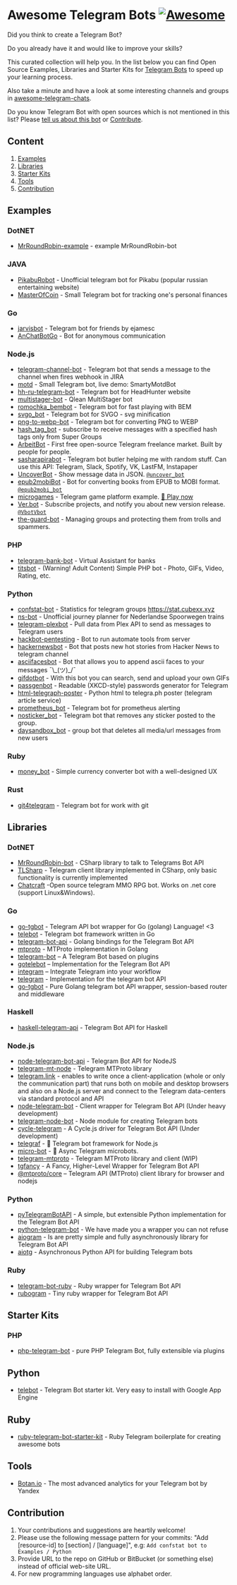 # Awesome Telegram Bots [![Awesome](https://cdn.rawgit.com/sindresorhus/awesome/d7305f38d29fed78fa85652e3a63e154dd8e8829/media/badge.svg)](https://github.com/sindresorhus/awesome)

Did you think to create a Telegram Bot?

Do you already have it and would like to improve your skills?

This curated collection will help you. In the list below you can find Open Source Examples, Libraries and Starter Kits for [Telegram Bots](https://telegram.org/blog/bot-revolution) to speed up your learning process.

Also take a minute and have a look at some interesting channels and groups in [awesome-telegram-chats](https://github.com/A-gambit/awesome-telegram-chats).

Do you know Telegram Bot with open sources which is not mentioned in this list? Please [tell us about this bot](https://github.com/DenisIzmaylov/awesome-telegram-bots/issues/new) or [Contribute](https://github.com/DenisIzmaylov/awesome-telegram-bots#contribution).

## Content

1. [Examples](#examples)
2. [Libraries](#libraries)
3. [Starter Kits](#starter-kits)
4. [Tools](#tools)
5. [Contribution](#contribution)

## Examples

### DotNET

+ [MrRoundRobin-example](https://github.com/MrRoundRobin/telegram.bot.examples) - example MrRoundRobin-bot

### JAVA

+ [PikabuRobot](https://github.com/futurobot/PikabuRobot) - Unofficial telegram bot for Pikabu (popular russian entertaining website)
+ [MasterOfCoin](https://github.com/Brimill/MasterOfCoin) - Small Telegram bot for tracking one's personal finances

### Go

+ [jarvisbot](https://github.com/ejamesc/jarvisbot) - Telegram bot for friends by ejamesc
+ [AnChatBotGo](https://github.com/Perkovec/AnChatBotGo) - Bot for anonymous communication

### Node.js

+ [telegram-channel-bot](https://github.com/A11oW/telegramChannelBot) - Telegram bot that sends a message to the channel when fires webhook in JIRA
+ [motd](https://github.com/mikhail-angelov/telegram-bot-motd) - Small Telegram bot, live demo: SmartyMotdBot
+ [hh-ru-telegram-bot](https://github.com/Pterko/hh-ru-telegram-bot) - Telegram bot for HeadHunter website
+ [multistager-bot](https://github.com/Qlean/multistager-bot) - Qlean MultiStager bot
+ [romochka_bembot](https://github.com/maksugr/romochka_bembot) - Telegram bot for fast playing with BEM
+ [svgo_bot](https://github.com/maksugr/svgo_bot) - Telegram bot for SVGO - svg minification
+ [png-to-webp-bot](https://github.com/Grebenschikov/pngtowebpbot) - Telegram bot for converting PNG to WEBP
+ [hash_tag_bot](https://github.com/SerjoPepper/hash_tag_bot) - subscribe to receive messages with a specified hash tags only from Super Groups
+ [ArbeitBot](https://github.com/ArbeitBot/ArbeitBot) - First free open-source Telegram freelance market. Built by people for people.
+ [sasharapirabot](https://github.com/mnsrv/sasharapirabot) - Telegram bot butler helping me with random stuff. Can use this API: Telegram, Slack, Spotify, VK, LastFM, Instapaper
+ [UncoverBot](https://uncover.now.sh/_src) - Show message data in JSON. [`@uncover_bot`](https://telegram.me/uncover)
+ [epub2mobiBot](https://epub2mobi.now.sh/_src) - Bot for converting books from EPUB to MOBI format. [`@epub2mobi_bot`](https://telegram.me/epub2mobi_bot)
+ [microgames](https://github.com/telegraf/microgames) - Telegram game platform example. [🐸 Play now](https://telegram.me/microgamesbot)
+ [Ver.bot](https://github.com/RPing/Ver.bot) - Subscribe projects, and notify you about new version release. [`@VbotVbot`](https://telegram.me/VbotVbot)
+ [the-guard-bot](https://github.com/TheDevs-Network/the-guard-bot) - Managing groups and protecting them from trolls and spammers.


### PHP

+ [telegram-bank-bot](https://github.com/alimbekovKZ/telegrambankbot) - Virtual Assistant for banks
+ [titsbot](https://github.com/kefzce/titsbot) - (Warning! Adult Content) Simple PHP bot - Photo, GIFs, Video, Rating, etc.

### Python

+ [confstat-bot](https://github.com/CubexX/confstat-bot) - Statistics for telegram groups https://stat.cubexx.xyz
+ [ns-bot](https://github.com/eigenein/ns-bot) - Unofficial journey planner for Nederlandse Spoorwegen trains
+ [telegram-plexbot](https://github.com/brownsmart/telegram-plexbot) - Pull data from Plex API to send as messages to Telegram users
+ [hackbot-pentesting](https://github.com/arbazkiraak/hackbot) - Bot to run automate tools from server
+ [hackernewsbot](https://github.com/phil-r/hackernewsbot) - Bot that posts new hot stories from Hacker News to telegram channel
+ [asciifacesbot](https://github.com/phil-r/asciifacesbot) -  Bot that allows you to append ascii faces to your messages ¯\\\_(ツ)\_/¯
+ [gifdotbot](https://github.com/b00bl1k/gifdotbot) - With this bot you can search, send and upload your own GIFs
+ [passgenbot](https://github.com/MasterGroosha/telegram-xkcd-password-generator) - Readable (XKCD-style) passwords generator for Telegram
+ [html-telegraph-poster](https://github.com/mercuree/html-telegraph-poster) - Python html to telegra.ph poster (telegram article service)
+ [prometheus_bot](https://github.com/inCaller/prometheus_bot) - Telegram bot for prometheus alerting
+ [nosticker_bot](https://github.com/lorien/nosticker_bot) - Telegram bot that removes any sticker posted to the group.
+ [daysandbox_bot](https://github.com/lorien/daysandbox_bot) - group bot that deletes all media/url messages from new users

### Ruby

+ [money_bot](https://github.com/m4rr/money_bot) - Simple currency converter bot with a well-designed UX

### Rust
+ [git4telegram](https://github.com/friktor/git4telegram) - Telegram bot for work with git

## Libraries

### DotNET

+ [MrRoundRobin-bot](https://github.com/MrRoundRobin/telegram.bot) - CSharp library to talk to Telegrams Bot API
+ [TLSharp](https://github.com/sochix/TLSharp) - Telegram client library implemented in CSharp, only basic functionality is currently implemented
+ [Chatcraft](https://github.com/Aecid/Chatcraft) -Open source telegram MMO RPG bot. Works on .net core (support Linux&Windows).

### Go

+ [go-tgbot](https://github.com/rockneurotiko/go-tgbot) - Telegram API bot wrapper for Go (golang) Language! <3
+ [telebot](https://github.com/tucnak/telebot) - Telegram bot framework written in Go
+ [telegram-bot-api](https://github.com/go-telegram-bot-api/telegram-bot-api) - Golang bindings for the Telegram Bot API
+ [mtproto](https://github.com/sdidyk/mtproto) - MTProto implementation in Golang
+ [telegram-bot](https://github.com/yagop/telegram-bot) – A Telegram Bot based on plugins
+ [gotelebot](https://github.com/eternnoir/gotelebot) – Implementation for the Telegram Bot API
+ [integram](https://github.com/Requilence/integram) – Integrate Telegram into your workflow
+ [telegram](https://github.com/bot-api/telegram) - Implementation for the telegram bot API
+ [go-tgbot](https://github.com/olebedev/go-tgbot) - Pure Golang telegram bot API wrapper, session-based router and middleware

### Haskell

+ [haskell-telegram-api](https://github.com/klappvisor/haskell-telegram-api) - Telegram Bot API for Haskell

### Node.js

+ [node-telegram-bot-api](https://github.com/yagop/node-telegram-bot-api) - Telegram Bot API for NodeJS
+ [telegram-mt-node](https://github.com/enricostara/telegram-mt-node) - Telegram MTProto library
+ [telegram.link](https://github.com/enricostara/telegram.link) - enables to write once a client-application (whole or only the communication part) that runs both on mobile and desktop browsers and also on a Node.js server and connect to the Telegram data-centers via standard protocol and API
+ [node-telegram-bot](https://github.com/depoio/node-telegram-bot) - Client wrapper for Telegram Bot API (Under heavy development)
+ [telegram-node-bot](https://github.com/naltox/telegram-node-bot) - Node module for creating Telegram bots
+ [cycle-telegram](https://github.com/goodmind/cycle-telegram) - A Cycle.js driver for Telegram Bot API (Under development)
+ [telegraf](https://github.com/telegraf/telegraf) - 📢 Telegram bot framework for Node.js
+ [micro-bot](https://github.com/telegraf/micro-bot) - 🤖 Async Telegram microbots.
+ [telegram-mtproto](https://github.com/zerobias/telegram-mtproto) - Telegram MTProto library and client (WIP)
+ [tgfancy](https://github.com/GochoMugo/tgfancy) - A Fancy, Higher-Level Wrapper for Telegram Bot API
+ [@mtproto/core](https://github.com/alik0211/mtproto-core) – Telegram API (MTProto) client library for browser and nodejs

### Python

+ [pyTelegramBotAPI](https://github.com/eternnoir/pyTelegramBotAPI) - A simple, but extensible Python implementation for the Telegram Bot API
+ [python-telegram-bot](https://github.com/python-telegram-bot/python-telegram-bot) - We have made you a wrapper you can not refuse
+ [aiogram](https://github.com/aiogram/aiogram) - Is are pretty simple and fully asynchronously library for Telegram Bot API
+ [aiotg](https://pypi.python.org/pypi/aiotg/0.7.16) - Asynchronous Python API for building Telegram bots

### Ruby

+ [telegram-bot-ruby](https://github.com/atipugin/telegram-bot-ruby) - Ruby wrapper for Telegram Bot API
+ [rubogram](https://github.com/4ndv/rubogram) - Tiny ruby wrapper for Telegram Bot API

## Starter Kits

### PHP

+ [php-telegram-bot](https://github.com/akalongman/php-telegram-bot) - pure PHP Telegram Bot, fully extensible via plugins

## Python

+ [telebot](https://github.com/yukuku/telebot) - Telegram Bot starter kit. Very easy to install with Google App Engine

## Ruby

+ [ruby-telegram-bot-starter-kit](https://github.com/MaximAbramchuck/ruby-telegram-bot-starter-kit) - Ruby Telegram boilerplate for creating awesome bots

## Tools

+ [Botan.io](http://botan.io/) - The most advanced analytics for your Telegram bot by Yandex

## Contribution

1. Your contributions and suggestions are heartily welcome!
2. Please use the following message pattern for your commits: "Add [resource-id] to [section] / [language]", e.g:
   ```Add confstat bot to Examples / Python```
3. Provide URL to the repo on GitHub or BitBucket (or something else) instead of official web-site URL.
4. For new programming languages use alphabet order.
